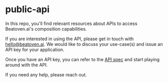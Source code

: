# public-api

In this repo, you'll find relevant resources about APIs to access Beatoven.ai's composition capabilities.

If you are interested in using the API, please get in touch with hello@beatoven.ai. We would like to discuss your use-case(s) and issue an API key for your application.

Once you have an API key, you can refer to the [API spec](docs/api-spec.md) and start playing around with the API.

If you need any help, please reach out.
